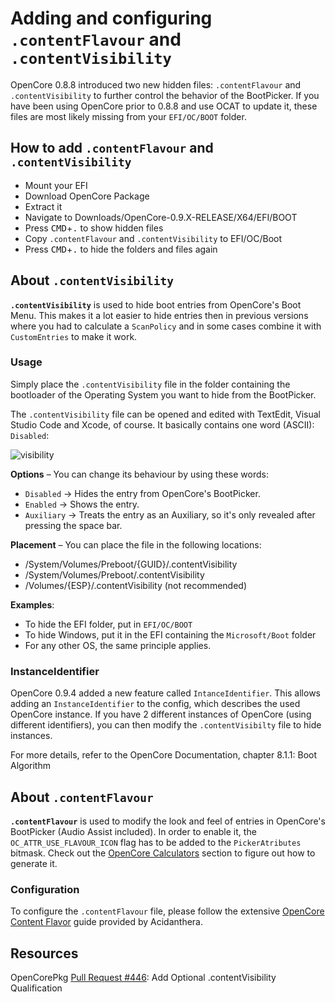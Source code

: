 # Adding and configuring `.contentFlavour` and `.contentVisibility`

OpenCore 0.8.8 introduced two new hidden files: `.contentFlavour` and `.contentVisibility` to further control the behavior of the BootPicker. If you have been using OpenCore prior to 0.8.8 and use OCAT to update it, these files are most likely missing from your `EFI/OC/BOOT` folder.

## How to add `.contentFlavour` and `.contentVisibility` 

- Mount your EFI
- Download OpenCore Package
- Extract it
- Navigate to Downloads/OpenCore-0.9.X-RELEASE/X64/EFI/BOOT
- Press <kbd>CMD</kbd>+<kbd>.</kbd> to show hidden files
- Copy `.contentFlavour` and `.contentVisibility` to EFI/OC/Boot
- Press <kbd>CMD</kbd>+<kbd>.</kbd> to hide the folders and files again

## About `.contentVisibility`
**`.contentVisibility`** is used to hide boot entries from OpenCore's Boot Menu. This makes it a lot easier to hide entries then in previous versions where you had to calculate a `ScanPolicy` and in some cases combine it with `CustomEntries` to make it work.

### Usage
Simply place the `.contentVisibility` file in the folder containing the bootloader of the Operating System you want to hide from the BootPicker.

The `.contentVisibility` file can be opened and edited with TextEdit, Visual Studio Code and Xcode, of course. It basically contains one word (ASCII): `Disabled`:

![visibility](https://github.com/5T33Z0/OC-Little-Translated/assets/76865553/101f23b6-06b2-4938-b741-468e27ffe6ac)

**Options** – You can change its behaviour by using these words:

- `Disabled` &rarr; Hides the entry from OpenCore's BootPicker.
- `Enabled` &rarr; Shows the entry.
- `Auxiliary` &rarr; Treats the entry as an Auxiliary, so it's only revealed after pressing the space bar.

**Placement** – You can place the file in the following locations:

- /System/Volumes/Preboot/{GUID}/.contentVisibility 
- /System/Volumes/Preboot/.contentVisibility
- /Volumes/{ESP}/.contentVisibility (not recommended)

**Examples**:

- To hide the EFI folder, put in `EFI/OC/BOOT`
- To hide Windows, put it in the EFI containing the `Microsoft/Boot` folder
- For any other OS, the same principle applies.

### InstanceIdentifier
OpenCore 0.9.4 added a new feature called `IntanceIdentifier`. This allows adding an `InstanceIdentifier` to the config, which describes the used OpenCore instance. If you have 2 different instances of OpenCore (using different identifiers), you can then modify the `.contentVisibilty` file to hide instances.

For more details, refer to the OpenCore Documentation, chapter 8.1.1: Boot Algorithm 

## About `.contentFlavour`

**`.contentFlavour`** is used to modify the look and feel of entries in OpenCore's BootPicker (Audio Assist included). In order to enable it, the `OC_ATTR_USE_FLAVOUR_ICON` flag has to be added to the `PickerAtributes` bitmask. Check out the [OpenCore Calculators](https://github.com/5T33Z0/OC-Little-Translated/tree/main/B_OC_Calculators) section to figure out how to generate it.

### Configuration
To configure the `.contentFlavour` file, please follow the extensive [OpenCore Content Flavor](https://github.com/acidanthera/OpenCorePkg/blob/master/Docs/Flavours.md) guide provided by Acidanthera.

## Resources
OpenCorePkg [Pull Request #446](https://github.com/acidanthera/OpenCorePkg/pull/446): Add Optional .contentVisibility Qualification 
